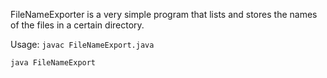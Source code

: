 FileNameExporter is a very simple program that lists and stores the names of the files in a certain directory. 

Usage:
```javac FileNameExport.java```

```java FileNameExport```

